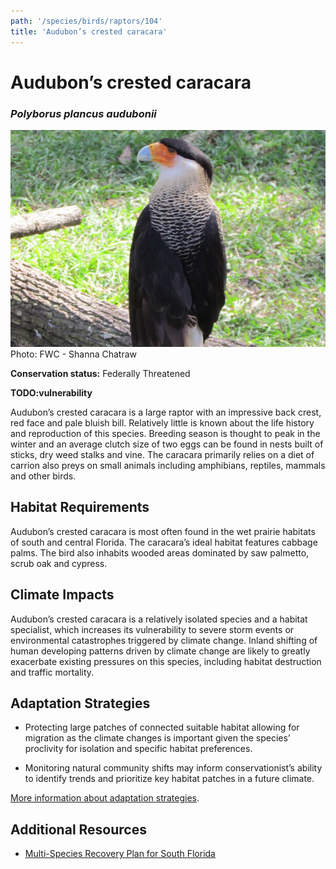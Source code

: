 ```yaml
---
path: '/species/birds/raptors/104'
title: 'Audubon’s crested caracara'
---
```


# Audubon’s crested caracara
### *Polyborus plancus audubonii*

<div class="header-photo"><img src="104.jpg" alt="Photo for Audubon’s crested caracara"/>
<figcaption>Photo: FWC - Shanna Chatraw</figcaption></div>

**Conservation status:** Federally Threatened

**TODO:vulnerability**

Audubon’s crested caracara is a large raptor with an impressive back crest, red face and pale bluish bill.  Relatively little is known about the life history and reproduction of this species.  Breeding season is thought to peak in the winter and an average clutch size of two eggs can be found in nests built of sticks, dry weed stalks and vine.  The caracara primarily relies on a diet of carrion also preys on small animals including amphibians, reptiles, mammals and other birds.

    
## Habitat Requirements

Audubon’s crested caracara is most often found in the wet prairie habitats of south and central Florida.  The caracara’s ideal habitat features cabbage palms.  The bird also inhabits wooded areas dominated by saw palmetto, scrub oak and cypress.

## Climate Impacts

Audubon’s crested caracara is a relatively isolated species and a habitat specialist, which increases its vulnerability to severe storm events or environmental catastrophes triggered by climate change.  Inland shifting of human developing patterns driven by climate change are likely to greatly exacerbate existing pressures on this species, including habitat destruction and traffic mortality.

## Adaptation Strategies

- Protecting large patches of connected suitable habitat allowing for migration as the climate changes is important given the species’ proclivity for isolation and specific habitat preferences.

- Monitoring natural community shifts may inform conservationist’s ability to identify trends and prioritize key habitat patches in a future climate.


[More information about adaptation strategies](/strategies).


## Additional Resources

- [Multi-Species Recovery Plan for South Florida](https://ecos.fws.gov/docs/recovery_plan/sfl_msrp/SFL_MSRP_Species.pdf)
